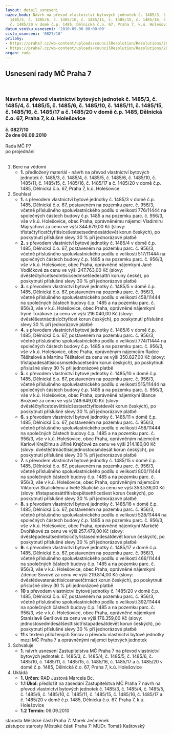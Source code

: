 ```yaml
---
layout: detail_usneseni
nazev_bodu: Návrh na převod vlastnictví bytových jednotek č. 1485/3, č. 1485/4, č.
  1485/5, č. 1485/6, č. 1485/10, č. 1485/11, č. 1485/15, č. 1485/16, č. 1485/17 a
  č. 1485/20 v domě č.p. 1485, Dělnická č.o. 67, Praha 7, k.ú. Holešovice
datum_vzniku_usneseni: '2010-09-06 00:00:00'
cislo_usneseni: '0827/10'
prilohy:
- https://praha7.cz/wp-content/uploads/councilResolution/Resolutions/20085/48-10-p%c5%99%c3%adloha_k_materi%c3%a1lu_-_d%c4%9blnick%c3%a1_67_-_06.09.2010.xls
- https://praha7.cz/wp-content/uploads/councilResolution/Resolutions/20085/48-10-1485-3,_4,_5,_6,_10,_11,_15,_16,_17,_20_-_xx.08.2010.doc
organ: rada
---
```

<div id="ucUsn_pList" class="usn">
	<span><h2>Usnesení rady MČ Praha 7 </h2>
<br></span><div class="standBody">
<span><h3>Návrh na převod vlastnictví bytových jednotek č. 1485/3, č. 1485/4, č. 1485/5, č. 1485/6, č. 1485/10, č. 1485/11, č. 1485/15, č. 1485/16, č. 1485/17 a č. 1485/20 v domě č.p. 1485, Dělnická č.o. 67, Praha 7, k.ú. Holešovice</h3></span><div class="center">
		<strong>č. 0827/10</strong><br>
	</div>
<div class="center">
		<strong>Ze dne 06.09.2010</strong><br><br>
	</div>Rada MČ P7<br> po projednání<br><br><ol>
<li>Bere na vědomí<ul><li>
<strong>1.</strong> předložený materiál - návrh na převod vlastnictví bytových jednotek č. 1485/3, č. 1485/4, č. 1485/5, č. 1485/6, č. 1485/10, č. 1485/11, č. 1485/15, č. 1485/16, č. 1485/17 a č. 1485/20 v domě č.p. 1485, Dělnická č.o. 67, Praha 7, k.ú. Holešovice</li></ul>
</li>
<li>Souhlasí<ul>
<li>
<strong>1.</strong> s převodem vlastnictví bytové jednotky č. 1485/3 v domě č.p. 1485, Dělnická č.o. 67, postaveném na pozemku parc. č. 956/3, včetně příslušného spoluvlastnického podílu o velikosti 776/11444 na společných částech budovy č.p. 1485 a na pozemku parc. č. 956/3, vše v k.ú. Holešovice, obec Praha, oprávněnému nájemci Vladimíru Majrychovi za cenu ve výši 344.679,00 Kč (slovy: třistačtyřicetčtyřitisícešestsetsedmdesátdevět korun českých), po poskytnutí příslušné slevy 30 % při jednorázové platbě</li>
<li>
<strong>2.</strong> s převodem vlastnictví bytové jednotky č. 1485/4 v domě č.p. 1485, Dělnická č.o. 67, postaveném na pozemku parc. č. 956/3, včetně příslušného spoluvlastnického podílu o velikosti 517/11444 na společných částech budovy č.p. 1485 a na pozemku parc. č. 956/3, vše v k.ú. Holešovice, obec Praha, oprávněné nájemkyni Janě Vodičkové za cenu ve výši 247.763,00 Kč (slovy: dvěstěčtyřicetsedmtisícsedmsetšedesáttři koruny české), po poskytnutí příslušné slevy 30 % při jednorázové platbě</li>
<li>
<strong>3.</strong> s převodem vlastnictví bytové jednotky č. 1485/5 v domě č.p. 1485, Dělnická č.o. 67, postaveném na pozemku parc. č. 956/3, včetně příslušného spoluvlastnického podílu o velikosti 458/11444 na společných částech budovy č.p. 1485 a na pozemku parc. č. 956/3, vše v k.ú. Holešovice, obec Praha, oprávněné nájemkyni Iryně Torákové za cenu ve výši 216.040,00 Kč (slovy: dvěstěšestnácttisícčtyřicet korun českých), po poskytnutí příslušné slevy 30 % při jednorázové platbě</li>
<li>
<strong>4.</strong> s převodem vlastnictví bytové jednotky č. 1485/6 v domě č.p. 1485, Dělnická č.o. 67, postaveném na pozemku parc. č. 956/3, včetně příslušného spoluvlastnického podílu o velikosti 774/11444 na společných částech budovy č.p. 1485 a na pozemku parc. č. 956/3, vše v k.ú. Holešovice, obec Praha, oprávněným nájemcům Radce Těšitelové a Martinu Těšitelovi za cenu ve výši 350.827,00 Kč (slovy: třistapadesáttisícosmsetdvacetsedm korun českých), po poskytnutí příslušné slevy 30 % při jednorázové platbě</li>
<li>
<strong>5.</strong> s převodem vlastnictví bytové jednotky č. 1485/10 v domě č.p. 1485, Dělnická č.o. 67, postaveném na pozemku parc. č. 956/3, včetně příslušného spoluvlastnického podílu o velikosti 515/11444 na společných částech budovy č.p. 1485 a na pozemku parc. č. 956/3, vše v k.ú. Holešovice, obec Praha, oprávněné nájemkyni Blance Brožové za cenu ve výši 249.649,00 Kč (slovy: dvěstěčtyřicetdevěttisícšestsetčtyřicetdevět korun českých), po poskytnutí příslušné slevy 30 % při jednorázové platbě</li>
<li>
<strong>6.</strong> s převodem vlastnictví bytové jednotky č. 1485/11 v domě č.p. 1485, Dělnická č.o. 67, postaveném na pozemku parc. č. 956/3, včetně příslušného spoluvlastnického podílu o velikosti 458/11444 na společných částech budovy č.p. 1485 a na pozemku parc. č. 956/3, vše v k.ú. Holešovice, obec Praha, oprávněným nájemcům Karlovi Krejčímu a Jiřině Krejčové za cenu ve výši 214.180,00 Kč (slovy: dvěstěčtrnácttisícjednostoosmdesát korun českých), po poskytnutí příslušné slevy 30 % při jednorázové platbě</li>
<li>
<strong>7.</strong> s převodem vlastnictví bytové jednotky č. 1485/15 v domě č.p. 1485, Dělnická č.o. 67, postaveném na pozemku parc. č. 956/3, včetně příslušného spoluvlastnického podílu o velikosti 800/11444 na společných částech budovy č.p. 1485 a na pozemku parc. č. 956/3, vše v k.ú. Holešovice, obec Praha, oprávněným nájemcům Viktorovi Skalickému a Ivetě Skalické za cenu ve výši 353.536,00 Kč (slovy: třistapadesáttřitisícepětsettřicetšest korun českých), po poskytnutí příslušné slevy 30 % při jednorázové platbě</li>
<li>
<strong>8.</strong> s převodem vlastnictví bytové jednotky č. 1485/16 v domě č.p. 1485, Dělnická č.o. 67, postaveném na pozemku parc. č. 956/3, včetně příslušného spoluvlastnického podílu o velikosti 528/11444 na společných částech budovy č.p. 1485 a na pozemku parc. č. 956/3, vše v k.ú. Holešovice, obec Praha, oprávněné nájemkyni Markétě Dvořákové za cenu ve výši 257.479,00 Kč (slovy: dvěstěpadesátsedmtisícčtyřistasedmdesátdevět korun českých), po poskytnutí příslušné slevy 30 % při jednorázové platbě</li>
<li>
<strong>9.</strong> s převodem vlastnictví bytové jednotky č. 1485/17 v domě č.p. 1485, Dělnická č.o. 67, postaveném na pozemku parc. č. 956/3, včetně příslušného spoluvlastnického podílu o velikosti 466/11444 na společných částech budovy č.p. 1485 a na pozemku parc. č. 956/3, vše v k.ú. Holešovice, obec Praha, oprávněné nájemkyni Zdence Sovové za cenu ve výši 219.814,00 Kč (slovy: dvěstědevatenácttisícosmsetčtrnáct korun českých), po poskytnutí příslušné slevy 30 % při jednorázové platbě</li>
<li>
<strong>10</strong> s převodem vlastnictví bytové jednotky č. 1485/20 v domě č.p. 1485, Dělnická č.o. 67, postaveném na pozemku parc. č. 956/3, včetně příslušného spoluvlastnického podílu o velikosti 392/11444 na společných částech budovy č.p. 1485 a na pozemku parc. č. 956/3, vše v k.ú. Holešovice, obec Praha, oprávněné nájemkyni Stanislavě Geršlové za cenu ve výši 176.359,00 Kč (slovy: jednostosedmdesátšesttisíctřistapadesátdevět korun českých), po poskytnutí příslušné slevy 30 % při jednorázové platbě</li>
<li>
<strong>11</strong> s textem přiložených Smluv o převodu vlastnictví bytové jednotky mezi MČ Praha 7 a oprávněnými nájemci bytových jednotek</li>
</ul>
</li>
<li>Schvaluje<ul><li>
<strong>1.</strong> návrh usnesení Zastupitelstva MČ Praha 7 na převod vlastnictví bytových jednotek č. 1485/3, č. 1485/4, č. 1485/5, č. 1485/6, č. 1485/10, č. 1485/11, č. 1485/15, č. 1485/16, č. 1485/17 a č. 1485/20 v domě č.p. 1485, Dělnická č.o. 67, Praha 7, k.ú. Holešovice</li></ul>
</li>
<li>Ukládá<ul>
<li>
<strong>1. Určen: </strong>RAD Justová Marcela Bc.</li>
<li>
<strong>1.1 Úkol: </strong>předložit na zasedání Zastupitelstva MČ Praha 7 návrh na převod vlastnictví bytových jednotek č. 1485/3, č. 1485/4, č. 1485/5, č. 1485/6, č. 1485/10, č. 1485/11, č. 1485/15, č. 1485/16, č. 1485/17 a č. 1485/20 v domě č.p. 1485, Dělnická č.o. 67, Praha 7, k.ú. Holešovice</li>
<li>
<strong>1.2 Termín: </strong>06.09.2010</li>
</ul>
</li>
</ol>starosta Městské části Praha 7: Marek Ječmének<br>zástupce starosty Městské části Praha 7: MUDr. Tomáš Kaštovský 
</div>
</div>